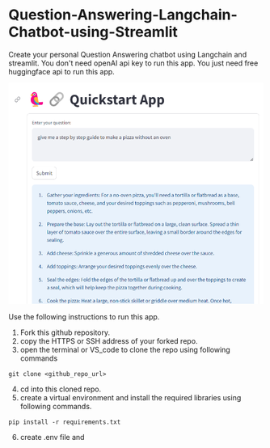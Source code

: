 # Question-Answering-Langchain-Chatbot-using-Streamlit
Create your personal Question Answering chatbot using Langchain and streamlit. You don't need openAI api key to run this app. You just need free huggingface api to run this app.

![App_image](app_image.png)

Use the following instructions to run this app.

1. Fork this github repository.
2. copy the HTTPS or SSH address of your forked repo. 
3. open the terminal or VS_code to clone the repo using following commands
```
git clone <github_repo_url>
```
4. cd into this cloned repo.
5. create a virtual environment and install the required libraries using following commands.
```
pip install -r requirements.txt
```
6. create .env file and 

